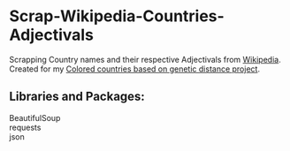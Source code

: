 # Scrap-Wikipedia-Countries-Adjectivals
Scrapping Country names and their respective Adjectivals from [Wikipedia](https://en.wikipedia.org/wiki/List_of_adjectival_and_demonymic_forms_for_countries_and_nations).
<br>
Created for my [Colored countries based on genetic distance project](https://github.com/J43fura/vahaduo).
## Libraries and Packages:
BeautifulSoup
<br>
requests
<br>
json
